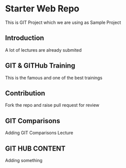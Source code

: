 # Starter Web Repo

This is GIT Project which we are using as Sample Project 

## Introduction

A lot of lectures are already submited

## GIT & GITHub Training
This is the famous and one of the best trainings

## Contribution
Fork the repo and raise pull request for review

## GIT Comparisons
Adding GIT Comparisons Lecture

## GIT HUB CONTENT
Adding something